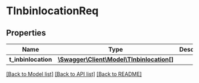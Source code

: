 # TInbinlocationReq

## Properties
Name | Type | Description | Notes
------------ | ------------- | ------------- | -------------
**t_inbinlocation** | [**\Swagger\Client\Model\TInbinlocation[]**](TInbinlocation.md) |  | [optional] 

[[Back to Model list]](../README.md#documentation-for-models) [[Back to API list]](../README.md#documentation-for-api-endpoints) [[Back to README]](../README.md)


